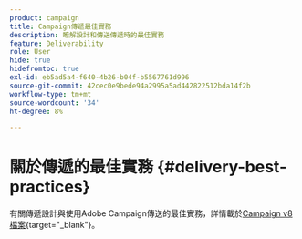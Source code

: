 ```yaml
---
product: campaign
title: Campaign傳遞最佳實務
description: 瞭解設計和傳送傳遞時的最佳實務
feature: Deliverability
role: User
hide: true
hidefromtoc: true
exl-id: eb5ad5a4-f640-4b26-b04f-b5567761d996
source-git-commit: 42cec0e9bede94a2995a5ad442822512bda14f2b
workflow-type: tm+mt
source-wordcount: '34'
ht-degree: 8%

---
```


# 關於傳遞的最佳實務 {#delivery-best-practices}

有關傳遞設計與使用Adobe Campaign傳送的最佳實務，詳情載於[Campaign v8檔案](https://experienceleague.adobe.com/en/docs/campaign/campaign-v8/send/delivery-best-practices){target="_blank"}。
